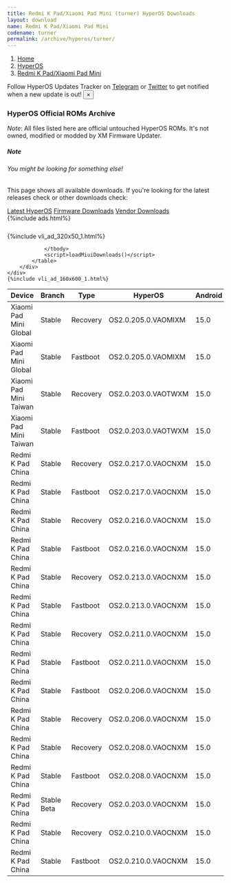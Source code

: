 ```yaml
---
title: Redmi K Pad/Xiaomi Pad Mini (turner) HyperOS Downloads
layout: download
name: Redmi K Pad/Xiaomi Pad Mini
codename: turner
permalink: /archive/hyperos/turner/
---
```

<nav aria-label="breadcrumb">
    <ol class="breadcrumb">
        <li class="breadcrumb-item"><a href="/">Home</a></li>
        <li class="breadcrumb-item"><a href="/hyperos/">HyperOS</a></li>
        <li class="breadcrumb-item active" aria-current="page"><a href="/hyperos/turner/">Redmi K Pad/Xiaomi Pad Mini</a></li>
    </ol>
</nav>
<div class="alert alert-primary alert-dismissible fade show" role="alert">
    Follow HyperOS Updates Tracker on <a href="https://t.me/MIUIUpdatesTracker" class="alert-link">Telegram</a>
     or <a href="https://twitter.com/MiFwUpdater" class="alert-link">Twitter</a> to get notified when a new update is out!
    <button type="button" class="close" data-dismiss="alert" aria-label="Close">
        <span aria-hidden="true">&times;</span>
    </button>
</div>

### HyperOS Official ROMs Archive
*Note*: All files listed here are official untouched HyperOS ROMs. It's not owned, modified or modded by XM Firmware Updater.
<div class="card">
  <div class="card-body">
    <h5 class="card-title">Note</h5>
    <h6 class="card-subtitle mb-2 text-muted">You might be looking for something else!</h6>
    <p class="card-text">This page shows all available downloads.
     If you're looking for the latest releases check or other downloads check:</p>
    <a href="/hyperos/turner/" class="card-link">Latest HyperOS</a>
    <a href="/firmware/turner/" class="card-link">Firmware Downloads</a>
    <a href="/vendor/turner/" class="card-link">Vendor Downloads</a>
  </div>
</div>
{%include ads.html%}
<div class="row justify-content-center">
    <div class="col-10">
        <div class="table-responsive-md" style="margin-top: 25px;">
            {%include vli_ad_320x50_1.html%}
            <table id="miui" class="display dt-responsive nowrap compact table table-striped table-hover table-sm">
                <thead class="thead-dark">
                    <tr>
                        <th data-ref="device">Device</th>
                        <th data-ref="branch">Branch</th>
                        <th data-ref="type">Type</th>
                        <th data-ref="miui">HyperOS</th>
                        <th data-ref="android">Android</th>
                        <th data-ref="size">Size</th>
                        <th data-ref="size">Date</th>
                        <th data-ref="link">Link</th>
                    </tr>
                </thead>
                <tbody>
                <tr><td>Xiaomi Pad Mini Global</td><td>Stable</td><td>Recovery</td><td>OS2.0.205.0.VAOMIXM</td><td>15.0</td><td>5.8 GB</td><td>2025-09-28</td><td><a href="/hyperos/turner/stable/OS2.0.205.0.VAOMIXM/">Download</a></td></tr>
<tr><td>Xiaomi Pad Mini Global</td><td>Stable</td><td>Fastboot</td><td>OS2.0.205.0.VAOMIXM</td><td>15.0</td><td>7.4 GB</td><td>2025-09-09</td><td><a href="/hyperos/turner/stable/OS2.0.205.0.VAOMIXM/">Download</a></td></tr>
<tr><td>Xiaomi Pad Mini Taiwan</td><td>Stable</td><td>Recovery</td><td>OS2.0.203.0.VAOTWXM</td><td>15.0</td><td>5.7 GB</td><td>2025-09-28</td><td><a href="/hyperos/turner/stable/OS2.0.203.0.VAOTWXM/">Download</a></td></tr>
<tr><td>Xiaomi Pad Mini Taiwan</td><td>Stable</td><td>Fastboot</td><td>OS2.0.203.0.VAOTWXM</td><td>15.0</td><td>6.7 GB</td><td>2025-09-18</td><td><a href="/hyperos/turner/stable/OS2.0.203.0.VAOTWXM/">Download</a></td></tr>
<tr><td>Redmi K Pad China</td><td>Stable</td><td>Recovery</td><td>OS2.0.217.0.VAOCNXM</td><td>15.0</td><td>7.3 GB</td><td>2025-09-10</td><td><a href="/hyperos/turner/stable/OS2.0.217.0.VAOCNXM/">Download</a></td></tr>
<tr><td>Redmi K Pad China</td><td>Stable</td><td>Fastboot</td><td>OS2.0.217.0.VAOCNXM</td><td>15.0</td><td>8.4 GB</td><td>2025-08-22</td><td><a href="/hyperos/turner/stable/OS2.0.217.0.VAOCNXM/">Download</a></td></tr>
<tr><td>Redmi K Pad China</td><td>Stable</td><td>Recovery</td><td>OS2.0.216.0.VAOCNXM</td><td>15.0</td><td>7.3 GB</td><td>2025-08-01</td><td><a href="/hyperos/turner/stable/OS2.0.216.0.VAOCNXM/">Download</a></td></tr>
<tr><td>Redmi K Pad China</td><td>Stable</td><td>Fastboot</td><td>OS2.0.216.0.VAOCNXM</td><td>15.0</td><td>8.4 GB</td><td>2025-07-29</td><td><a href="/hyperos/turner/stable/OS2.0.216.0.VAOCNXM/">Download</a></td></tr>
<tr><td>Redmi K Pad China</td><td>Stable</td><td>Recovery</td><td>OS2.0.213.0.VAOCNXM</td><td>15.0</td><td>7.3 GB</td><td>2025-07-09</td><td><a href="/hyperos/turner/stable/OS2.0.213.0.VAOCNXM/">Download</a></td></tr>
<tr><td>Redmi K Pad China</td><td>Stable</td><td>Fastboot</td><td>OS2.0.213.0.VAOCNXM</td><td>15.0</td><td>8.4 GB</td><td>2025-07-07</td><td><a href="/hyperos/turner/stable/OS2.0.213.0.VAOCNXM/">Download</a></td></tr>
<tr><td>Redmi K Pad China</td><td>Stable</td><td>Recovery</td><td>OS2.0.211.0.VAOCNXM</td><td>15.0</td><td>7.3 GB</td><td>2025-06-27</td><td><a href="/hyperos/turner/stable/OS2.0.211.0.VAOCNXM/">Download</a></td></tr>
<tr><td>Redmi K Pad China</td><td>Stable</td><td>Fastboot</td><td>OS2.0.211.0.VAOCNXM</td><td>15.0</td><td>8.4 GB</td><td>2025-06-25</td><td><a href="/hyperos/turner/stable/OS2.0.211.0.VAOCNXM/">Download</a></td></tr>
<tr><td>Redmi K Pad China</td><td>Stable</td><td>Fastboot</td><td>OS2.0.206.0.VAOCNXM</td><td>15.0</td><td>8.4 GB</td><td>2025-06-11</td><td><a href="/hyperos/turner/stable/OS2.0.206.0.VAOCNXM/">Download</a></td></tr>
<tr><td>Redmi K Pad China</td><td>Stable</td><td>Recovery</td><td>OS2.0.206.0.VAOCNXM</td><td>15.0</td><td>7.3 GB</td><td>2025-06-26</td><td><a href="/hyperos/turner/stable/OS2.0.206.0.VAOCNXM/">Download</a></td></tr>
<tr><td>Redmi K Pad China</td><td>Stable</td><td>Recovery</td><td>OS2.0.208.0.VAOCNXM</td><td>15.0</td><td>7.3 GB</td><td>2025-06-26</td><td><a href="/hyperos/turner/stable/OS2.0.208.0.VAOCNXM/">Download</a></td></tr>
<tr><td>Redmi K Pad China</td><td>Stable</td><td>Fastboot</td><td>OS2.0.208.0.VAOCNXM</td><td>15.0</td><td>8.4 GB</td><td>2025-06-14</td><td><a href="/hyperos/turner/stable/OS2.0.208.0.VAOCNXM/">Download</a></td></tr>
<tr><td>Redmi K Pad China</td><td>Stable Beta</td><td>Recovery</td><td>OS2.0.203.0.VAOCNXM</td><td>15.0</td><td>7.3 GB</td><td>2025-06-26</td><td><a href="/hyperos/turner/stable beta/OS2.0.203.0.VAOCNXM/">Download</a></td></tr>
<tr><td>Redmi K Pad China</td><td>Stable</td><td>Recovery</td><td>OS2.0.210.0.VAOCNXM</td><td>15.0</td><td>7.3 GB</td><td>2025-06-26</td><td><a href="/hyperos/turner/stable/OS2.0.210.0.VAOCNXM/">Download</a></td></tr>
<tr><td>Redmi K Pad China</td><td>Stable</td><td>Fastboot</td><td>OS2.0.210.0.VAOCNXM</td><td>15.0</td><td>8.4 GB</td><td>2025-06-21</td><td><a href="/hyperos/turner/stable/OS2.0.210.0.VAOCNXM/">Download</a></td></tr>

                </tbody>
                <script>loadMiuiDownloads()</script>
            </table>
        </div>
    </div>
    {%include vli_ad_160x600_1.html%}
</div>
